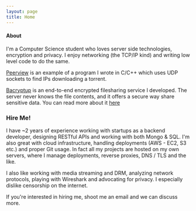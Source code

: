 ```yaml
---
layout: page
title: Home
---
```


#### About

I'm a Computer Science student who loves server side technologies, encryption and privacy. I enjoy networking (the TCP/IP kind) and writing low level code to do the same. 

[Peerview](https://peerview.saxrag.com) is an example of a program I wrote in C/C++ which uses UDP sockets to find IPs downloading a torrent.

[Bacryptup](https://bacryptup.saxrag.com/) is an end-to-end encrypted filesharing service I developed. The server never knows the file contents, and it offers a secure way share sensitive data. You can read more about it [here](/bacryptup)

### Hire Me!

I have ~2 years of experience working with startups as a backend developer, designing RESTful APIs and working with both Mongo & SQL. I'm also great with cloud infrastructure, handling deployments (AWS - EC2, S3 etc.) and proper Git usage. 
In fact all my projects are hosted on my own servers, where I manage deployments, reverse proxies, DNS / TLS and the like. 

I also like working with media streaming and DRM, analyzing network protocols, playing with Wireshark and advocating for privacy. I especially dislike censorship on the internet.

If you're interested in hiring me, shoot me an email and we can discuss more.
